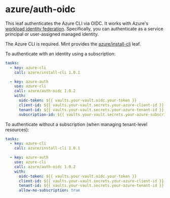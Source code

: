 # azure/auth-oidc

This leaf authenticates the Azure CLI via OIDC. It works with Azure's [workload identity federation](https://learn.microsoft.com/en-us/entra/workload-id/workload-identity-federation).
Specifically, you can authenticate as a service principal or user-assigned managed identity.

The Azure CLI is required. Mint provides the [azure/install-cli](https://cloud.rwx.com/leaves/azure/install-cli) leaf.

To authenticate with an identity using a subscription:

```yaml
tasks:
  - key: azure-cli
    call: azure/install-cli 1.0.1

  - key: azure-auth
    use: azure-cli
    call: azure/auth-oidc 1.0.2
    with:
      oidc-token: ${{ vaults.your-vault.oidc.your-token }}
      client-id: ${{ vaults.your-vault.secrets.your-azure-client-id }}
      tenant-id: ${{ vaults.your-vault.secrets.your-azure-tenant-id }}
      subscription-id: ${{ vaults.your-vault.secrets.your-azure-subscription-id }}
```

To authenticate without a subscription (when managing tenant-level resources):

```yaml
tasks:
  - key: azure-cli
    call: azure/install-cli 1.0.1

  - key: azure-auth
    use: azure-cli
    call: azure/auth-oidc 1.0.2
    with:
      oidc-token: ${{ vaults.your-vault.oidc.your-token }}
      client-id: ${{ vaults.your-vault.secrets.your-azure-client-id }}
      tenant-id: ${{ vaults.your-vault.secrets.your-azure-tenant-id }}
      allow-no-subscription: true
```
